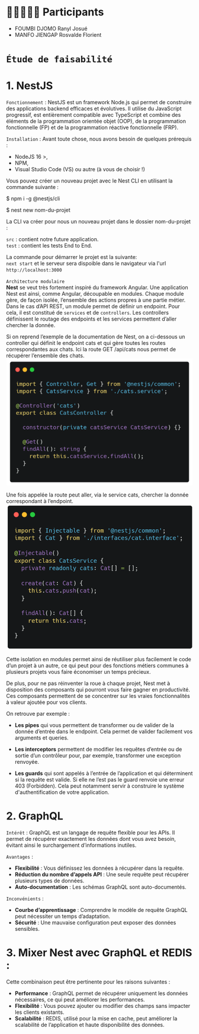 # 👨🏼‍🤝‍👨🏼 Participants
  - FOUMBI DJOMO Ranyl Josué
  - MANFO JIENGAP Rosvalde Florient

# `Étude de faisabilité`

# 1. NestJS

`Fonctionnement` : NestJS est un framework Node.js qui permet de construire des applications backend efficaces et évolutives. Il utilise du JavaScript progressif, est entièrement compatible avec TypeScript et combine des éléments de la programmation orientée objet (OOP), de la programmation fonctionnelle (FP) et de la programmation réactive fonctionnelle (FRP).

`Installation` : Avant toute chose, nous avons besoin de quelques prérequis :
 - NodeJS 16 >,
 - NPM,
 - Visual Studio Code (VS) ou autre (à vous de choisir !)

Vous pouvez créer un nouveau projet avec le Nest CLI en utilisant la commande suivante :

$ npm i -g @nestjs/cli       

$ nest new nom-du-projet

La CLI va créer pour nous un nouveau projet dans le dossier nom-du-projet :

`src` : contient notre future application.   
`test` : contient les tests End to End.

La commande pour démarrer le projet est la suivante:   
 `next start`
et le serveur sera dispoible dans le navigateur via l'url `http://localhost:3000`

`Architecture modulaire`   
**Nest** se veut très fortement inspiré du framework Angular. Une application Nest est ainsi, comme Angular, découpable en modules. Chaque module gère, de façon isolée, l’ensemble des actions propres à une partie métier. Dans le cas d’API REST, un module permet de définir un endpoint. Pour cela, il est constitué de `services` et de `controllers`. Les controllers définissent le routage des endpoints et les services permettent d’aller chercher la donnée. 

Si on reprend l’exemple de la documentation de Nest, on a ci-dessous un controller qui définit le endpoint cats et qui gère toutes les routes correspondantes aux chats. Ici la route GET /api/cats nous permet de récupérer l’ensemble des chats.
![alt text](/assets/image.png)

Une fois appelée la route peut aller, via le service cats, chercher la donnée correspondant à l’endpoint.
![alt text](/assets/image-1.png)

Cette isolation en modules permet ainsi de réutiliser plus facilement le code d’un projet à un autre, ce qui peut pour des fonctions métiers communes à plusieurs projets vous faire économiser un temps précieux.

De plus, pour ne pas réinventer la roue à chaque projet, Nest met à disposition des composants qui pourront vous faire gagner en productivité. Ces composants permettent de se concentrer sur les vraies fonctionnalités à valeur ajoutée pour vos clients.

On retrouve par exemple :

- **Les pipes** qui vous permettent de transformer ou de valider de la donnée d’entrée dans le endpoint. Cela permet de valider facilement vos arguments et queries.

- **Les interceptors** permettent de modifier les requêtes d’entrée ou de sortie d’un contrôleur pour, par exemple, transformer une exception renvoyée.

- **Les guards** qui sont appelés à l’entrée de l’application et qui déterminent si la requête est valide. Si elle ne l’est pas le guard renvoie une erreur 403 (Forbidden). Cela peut notamment servir à construire le système d'authentification de votre application.

# 2. GraphQL
`Intérêt` : GraphQL est un langage de requête flexible pour les APIs. Il permet de récupérer exactement les données dont vous avez besoin, évitant ainsi le surchargement d’informations inutiles.

`Avantages` :
- **Flexibilité** : Vous définissez les données à récupérer dans la requête.
- **Réduction du nombre d’appels API** : Une seule requête peut récupérer plusieurs types de données.
- **Auto-documentation** : Les schémas GraphQL sont auto-documentés.

`Inconvénients` :
- **Courbe d’apprentissage** : Comprendre le modèle de requête GraphQL peut nécessiter un temps d’adaptation.
- **Sécurité** : Une mauvaise configuration peut exposer des données sensibles.

# 3. Mixer Nest avec GraphQL et REDIS :

Cette combinaison peut être pertinente pour les raisons suivantes :
- **Performance** : GraphQL permet de récupérer uniquement les données nécessaires, ce qui peut améliorer les performances.
- **Flexibilité** : Vous pouvez ajouter ou modifier des champs sans impacter les clients existants.
- **Scalabilité** : REDIS, utilisé pour la mise en cache, peut améliorer la scalabilité de l’application et haute disponibilité des données.


